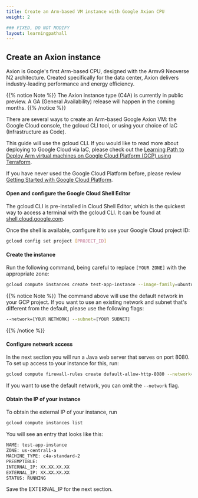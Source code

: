 ```yaml
---
title: Create an Arm-based VM instance with Google Axion CPU
weight: 2

### FIXED, DO NOT MODIFY
layout: learningpathall
---
```


## Create an Axion instance

Axion is Google's first Arm-based CPU, designed with the Armv9 Neoverse N2 architecture. Created specifically for the data center, Axion delivers industry-leading performance and energy efficiency.

{{% notice Note %}}
The Axion instance type (C4A) is currently in public preview. A GA (General Availability) release will happen in the coming months.
{{% /notice %}}

There are several ways to create an Arm-based Google Axion VM: the Google Cloud console, the gcloud CLI tool, or using your choice of IaC (Infrastructure as Code).

This guide will use the gcloud CLI. If you would like to read more about deploying to Google Cloud via IaC, please check out the [Learning Path to Deploy Arm virtual machines on Google Cloud Platform (GCP) using Terraform](https://learn.arm.com/learning-paths/servers-and-cloud-computing/gcp/).

If you have never used the Google Cloud Platform before, please review [Getting Started with Google Cloud Platform](https://learn.arm.com/learning-paths/servers-and-cloud-computing/csp/google/).

#### Open and configure the Google Cloud Shell Editor

The gcloud CLI is pre-installed in Cloud Shell Editor, which is the quickest way to access a terminal with the gcloud CLI. It can be found at [shell.cloud.google.com](https://shell.cloud.google.com/).

Once the shell is available, configure it to use your Google Cloud project ID:

```bash
gcloud config set project [PROJECT_ID]
```
#### Create the instance

Run the following command, being careful to replace `[YOUR ZONE]` with the appropriate zone:

```bash
gcloud compute instances create test-app-instance --image-family=ubuntu-2404-lts-arm64  --image-project=ubuntu-os-cloud  --machine-type=c4a-standard-2 --scopes userinfo-email,cloud-platform  --zone [YOUR ZONE] --tags http-server
```

{{% notice Note %}}
The command above will use the default network in your GCP project. If you want to use an existing network and subnet that's different from the default, please use the following flags:

```bash
--network=[YOUR NETWORK] --subnet=[YOUR SUBNET]
```
{{% /notice %}}

#### Configure network access

In the next section you will run a Java web server that serves on port 8080. To set up access to your instance for this, run:

```bash
gcloud compute firewall-rules create default-allow-http-8080 --network=[YOUR NETWORK] --allow tcp:8080 --source-ranges 0.0.0.0/0 --target-tags http-server --description "Allow port 8080 access to http-server"
```

If you want to use the default network, you can omit the `--network` flag.

#### Obtain the IP of your instance

To obtain the external IP of your instance, run

```bash
gcloud compute instances list
```

You will see an entry that looks like this:

```bash
NAME: test-app-instance
ZONE: us-central1-a
MACHINE_TYPE: c4a-standard-2
PREEMPTIBLE: 
INTERNAL_IP: XX.XX.XX.XX
EXTERNAL_IP: XX.XX.XX.XX
STATUS: RUNNING
```

Save the EXTERNAL_IP for the next section.
